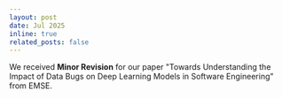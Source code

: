 ```yaml
---
layout: post
date: Jul 2025
inline: true
related_posts: false
---
```


We received <b>Minor Revision</b> for our paper "Towards Understanding the Impact of Data Bugs on Deep Learning Models in Software Engineering" from EMSE.